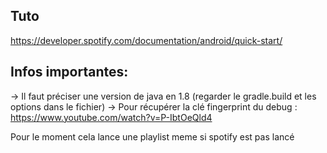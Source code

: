 ## Tuto
https://developer.spotify.com/documentation/android/quick-start/

## Infos importantes:
-> Il faut préciser une version de java en 1.8 (regarder le gradle.build et les options dans le fichier)
-> Pour récupérer la clé fingerprint du debug : https://www.youtube.com/watch?v=P-IbtOeQld4

Pour le moment cela lance une playlist meme si spotify est pas lancé
